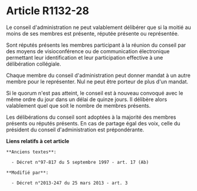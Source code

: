 # Article R1132-28

Le conseil d'administration ne peut valablement délibérer que si la moitié au moins de ses membres est présente, réputée
présente ou représentée. 

Sont réputés présents les membres participant à la réunion du conseil par des moyens de visioconférence ou de communication
électronique permettant leur identification et leur participation effective à une délibération collégiale.

Chaque membre du conseil d'administration peut donner mandat à un autre membre pour le représenter. Nul ne peut être porteur
de plus d'un mandat.

Si le quorum n'est pas atteint, le conseil est à nouveau convoqué avec le même ordre du jour dans un délai de quinze jours.
Il délibère alors valablement quel que soit le nombre de membres présents. 

Les délibérations du conseil sont adoptées à la majorité des membres présents ou réputés présents. En cas de partage égal des
voix, celle du président du conseil d'administration est prépondérante.

**Liens relatifs à cet article**

	**Anciens textes**:

	  - Décret n°97-817 du 5 septembre 1997 - art. 17 (Ab)

	**Modifié par**:

	  - Décret n°2013-247 du 25 mars 2013 - art. 3
